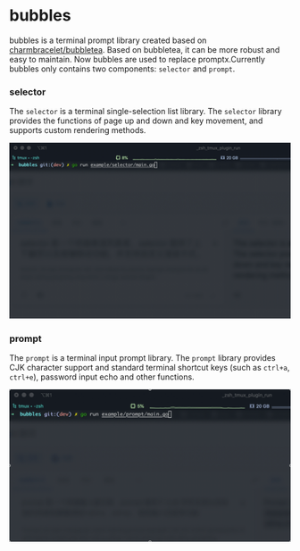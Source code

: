# bubbles

bubbles is a terminal prompt library created based on [charmbracelet/bubbletea](https://github.com/charmbracelet/bubbletea). 
Based on bubbletea, it can be more robust and easy to maintain. Now bubbles are
used to replace promptx.Currently bubbles only contains two components: `selector` and `prompt`.

### selector

The `selector` is a terminal single-selection list library. The `selector` library provides the functions 
of page up and down and key movement, and supports custom rendering methods.

![selector.gif](resources/selector.gif)

### prompt

The `prompt` is a terminal input prompt library. The `prompt` library provides CJK character support 
and standard terminal shortcut keys (such as `ctrl+a`, `ctrl+e`), password input echo and other functions.

![prompt.gif](resources/prompt.gif)
